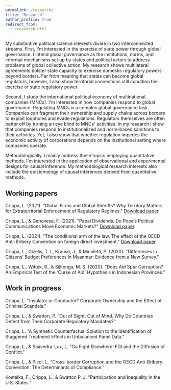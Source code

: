 ```yaml
---
permalink: /research/
title: "Research"
author_profile: true
redirect_from: 
  - /research.html
---
```

My substantive political science interests divide in two interconnected streams. First, I'm interested in the exercise of state power through global governance. I intend global governance as the institutions, norms, and informal mechanisms set up by states and political actors to address problems of global collective action. My research shows multilateral agreements bolster state capacity to exercise domestic regulatory powers beyond borders. Far from meaning that states can become global regulators, however, I also show territorial connections still condition the exercise of state regulatory power.

Second, I study the international political economy of multinational companies (MNCs). I'm interested in how companies respond to global governance. Regulating MNCs is a complex global governance task. Companies can fragment their ownership and supply chains across borders to exploit loopholes and evade regulations. Regulators themselves are often better off by turning an eye blind to MNCs' activities. In my research I show that companies respond to institutionalized and norm-based sanctions to their activities. Yet, I also show that whether regulation impedes the economic activity of corporations depends on the institutional setting where companies operate.

Methodologically, I mainly address these topics employing quantitative methods. I'm interested in the application of observational and experimental designs for causal inference. My methodological research interests also include the epistemology of causal inferences derived from quantitative methods.

## Working papers
Crippa, L. (2021). "Global Firms and Global Sheriffs? Why Territory Matters for Extraterritorial Enforcement of Regulatory Regimes." [Download paper](https://lorenzo-crippa.github.io/files/sheriffs.pdf).

Crippa, L., & Genovese, F. (2021). "Papal Dividends: Do Pope’s Political Communications Move Economic Markets?" [Download paper](https://lorenzo-crippa.github.io/files/papal_dividends.pdf).

Crippa, L. (2021). "The conditional arm of the law. The effect of the OECD Anti-Bribery Convention on foreign direct investment." [Download paper](https://lorenzo-crippa.github.io/files/conditional_arm.pdf).

Crippa, L., Gizelis, T. I., Krause, J., & Minoletti, P. (2020). "Differences in Citizens’ Budget Preferences in Myanmar: Evidence from a New Survey."

Crippa, L., Wittek, R., & Silitonga, M. S. (2020). "Does Aid Spur Corruption? An Empirical Test of the 'Curse of Aid' Hypothesis in Indonesian Provinces."

## Work in progress

Crippa, L. "Insulator or Conductor? Corporate Ownership and the Effect of Criminal Scandals."

Crippa, L., & Swatton, P. “Out of Sight, Out of Mind. Why Do Countries Defect from Their Corporate Regulatory Mandates?”

Crippa, L. "A Synthetic Counterfactual Solution to the Identification of Staggered Treatment Effects in Unbalanced Panel Data."

Crippa, L., & Saavedra-Lux, L. "Go Fight Elsewhere! FDI and the Diffusion of Conflict."

Crippa, L., & Picci, L. "Cross-border Corruption and the OECD Anti-Bribery Convention: The Determinants of Compliance."

Kostelka, F., Crippa, L., & Swatton P. J. "Participation and Inequality in the U.S. States."

